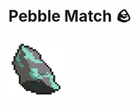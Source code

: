 # Pebble Match 🪨

[<img src="art/copper-icon-transparent.png" width="100" />](art/copper-icon-transparent.png)
